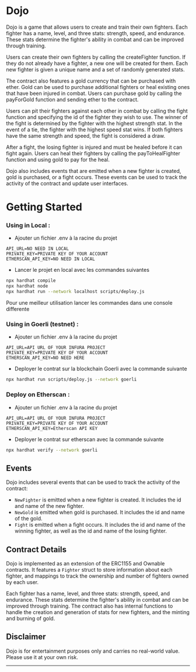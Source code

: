 # Dojo

Dojo is a game that allows users to create and train their own fighters. Each fighter has a name, level, and three stats: strength, speed, and endurance. These stats determine the fighter's ability in combat and can be improved through training.

Users can create their own fighters by calling the createFighter function. If they do not already have a fighter, a new one will be created for them. Each new fighter is given a unique name and a set of randomly generated stats.

The contract also features a gold currency that can be purchased with ether. Gold can be used to purchase additional fighters or heal existing ones that have been injured in combat. Users can purchase gold by calling the payForGold function and sending ether to the contract.

Users can pit their fighters against each other in combat by calling the fight function and specifying the id of the fighter they wish to use. The winner of the fight is determined by the fighter with the highest strength stat. In the event of a tie, the fighter with the highest speed stat wins. If both fighters have the same strength and speed, the fight is considered a draw.

After a fight, the losing fighter is injured and must be healed before it can fight again. Users can heal their fighters by calling the payToHealFighter function and using gold to pay for the heal.

Dojo also includes events that are emitted when a new fighter is created, gold is purchased, or a fight occurs. These events can be used to track the activity of the contract and update user interfaces.

# Getting Started

### Using in Local :
- Ajouter un fichier .env à la racine du projet
```dotenv
API_URL=NO NEED IN LOCAL
PRIVATE_KEY=PRIVATE KEY OF YOUR ACCOUNT
ETHERSCAN_API_KEY=NO NEED IN LOCAL
```

- Lancer le projet en local avec les commandes suivantes
```bash
npx hardhat compile
npx hardhat node
npx hardhat run --network localhost scripts/deploy.js
```
Pour une meilleur utilisation lancer les commandes dans une console differente

### Using in Goerli (testnet) :
- Ajouter un fichier .env à la racine du projet
```dotenv
API_URL=API URL OF YOUR INFURA PROJECT
PRIVATE_KEY=PRIVATE KEY OF YOUR ACCOUNT
ETHERSCAN_API_KEY=NO NEED HERE
```

- Deployer le contrat sur la blockchain Goerli avec la commande suivante
```bash
npx hardhat run scripts/deploy.js --network goerli
```

### Deploy on Etherscan :
- Ajouter un fichier .env à la racine du projet
```dotenv
API_URL=API URL OF YOUR INFURA PROJECT
PRIVATE_KEY=PRIVATE KEY OF YOUR ACCOUNT
ETHERSCAN_API_KEY=Etherscan API KEY
```

- Deployer le contrat sur etherscan avec la commande suivante
```bash
npx hardhat verify --network goerli
```

## Events

Dojo includes several events that can be used to track the activity of the contract:

- `NewFighter` is emitted when a new fighter is created. It includes the id and name of the new fighter.
- `NewGold` is emitted when gold is purchased. It includes the id and name of the gold.
- `Fight` is emitted when a fight occurs. It includes the id and name of the winning fighter, as well as the id and name of the losing fighter.

## Contract Details

Dojo is implemented as an extension of the ERC1155 and Ownable contracts. It features a `Fighter` struct to store information about each fighter, and mappings to track the ownership and number of fighters owned by each user.

Each fighter has a name, level, and three stats: strength, speed, and endurance. These stats determine the fighter's ability in combat and can be improved through training. The contract also has internal functions to handle the creation and generation of stats for new fighters, and the minting and burning of gold.

## Disclaimer

Dojo is for entertainment purposes only and carries no real-world value. Please use it at your own risk.

___
